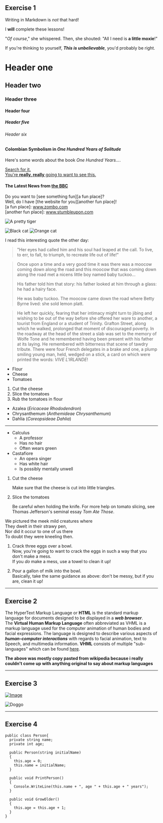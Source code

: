 ## Exercise 1

Writing in Markdown is _not_ that hard!

I **will** complete these lessons!

"_Of course_," she whispered. Then, she shouted: "All I need is **a little moxie**!"

If you're thinking to yourself, **_This is unbelievable_**, you'd probably be right.

# Header one  
## Header two
### Header three  
#### Header four  
##### Header five  
###### Header six  

#### Colombian Symbolism in _One Hundred Years of Solitude_

  Here's some words about the book _One Hundred Years..._.

[Search for it.](www.google.com)  
[You're **really, really** going to want to see this.](www.dailykitten.com)  
#### The Latest News from [the BBC](www.bbc.com/news)

Do you want to [see something fun][a fun place]?  
Well, do I have [the website for you][another fun place]!  
[a fun place]: www.zombo.com   
[another fun place]: www.stumbleupon.com


![A pretty tiger](https://upload.wikimedia.org/wikipedia/commons/5/56/Tiger.50.jpg)

![Black cat][Black]
![Orange cat][Orange]

[Black]: https://upload.wikimedia.org/wikipedia/commons/a/a3/81_INF_DIV_SSI.jpg
[Orange]: http://icons.iconarchive.com/icons/google/noto-emoji-animals-nature/256/22221-cat-icon.png

I read this interesting quote the other day:

>"Her eyes had called him and his soul had leaped at the call. To live, to err, to fall, to triumph, to recreate life out of life!"

>Once upon a time and a very good time it was there was a moocow coming down along the road and this moocow that was coming down along the road met a nicens little boy named baby tuckoo...
>
>His father told him that story: his father looked at him through a glass: he had a hairy face.
>
>He was baby tuckoo. The moocow came down the road where Betty Byrne lived: she sold lemon platt.


>He left her quickly, fearing that her intimacy might turn to jibing and wishing to be out of the way before she offered her ware to another, a tourist from England or a student of Trinity. Grafton Street, along which he walked, prolonged that moment of discouraged poverty. In the roadway at the head of the street a slab was set to the memory of Wolfe Tone and he remembered having been present with his father at its laying. He remembered with bitterness that scene of tawdry tribute. There were four French delegates in a brake and one, a plump smiling young man, held, wedged on a stick, a card on which were printed the words: _VIVE L'IRLANDE_!

* Flour
* Cheese
* Tomatoes

1. Cut the cheese
2. Slice the tomatoes
3. Rub the tomatoes in flour

* Azalea (_Ericaceae Rhododendron_)
* Chrysanthemum (_Anthemideae Chrysanthemum_)
* Dahlia (_Coreopsideae Dahlia_)
 ----

* Calculus
  * A professor
  * Has no hair
  * Often wears green
* Castafiore
  * An opera singer
  * Has white hair
  * Is possibly mentally unwell

 1. Cut the cheese

    Make sure that the cheese is cut into little triangles.

2. Slice the tomatoes

    Be careful when holding the knife.
    For more help on tomato slicing, see Thomas Jefferson's seminal essay _Tom Ate Those_.

We pictured the meek mild creatures where  
They dwelt in their strawy pen,  
Nor did it occur to one of us there  
To doubt they were kneeling then.  

1. Crack three eggs over a bowl.  
Now, you're going to want to crack the eggs in such a way that you don't make a mess.  
If you _do_ make a mess, use a towel to clean it up!

2. Pour a gallon of milk into the bowl.  
Basically, take the same guidance as above: don't be messy, but if you are, clean it up!

----
## Exercise 2
The HyperText Markup Language or **HTML** is the standard markup language for documents designed to be displayed in a **_web browser_**.   
The **Virtual Human Markup Language** often abbreviated as VHML is a markup language used for the computer animation of human bodies and facial expressions. The language is designed to describe various aspects of **_human-computer interactions_** with regards to facial animation, text to Speech, and multimedia information.
**VHML** consists of multiple "sub-languages" which can be found [here](https://en.wikipedia.org/wiki/Virtual_Human_Markup_Language).

**The above was mostly copy pasted from wikipedia because i really couldn't come up with anything original to say about markup languages**

----
 ## Exercise 3
[![Image](https://img.youtube.com/vi/OoQLoKHhohg/0.jpg)](https://www.youtube.com/watch?v=OoQLoKHhohg)
<!--- Im assuming you were supposed to do this instead of using html ---> 

![Doggo](https://i.imgur.com/GzTnWyi.jpg)

----

## Exercise 4
```
public class Person{
  private string name;
  private int age;

  public Person(string initialName)
  {
    this.age = 0;
    this.name = initialName;
  }

  public void PrintPerson()
  {
    Console.WriteLine(this.name + ", age " + this.age + " years");
  }

  public void GrowOlder()
  {
    this.age = this.age + 1;
  }
}
```